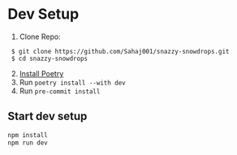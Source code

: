 # Dev Setup

1. Clone Repo:

```
 $ git clone https://github.com/Sahaj001/snazzy-snowdrops.git
 $ cd snazzy-snowdrops
```

2. [Install Poetry](https://python-poetry.org/docs/#installation)
3. Run `poetry install --with dev`
4. Run `pre-commit install`

## Start dev setup

```bash
npm install
npm run dev
```

